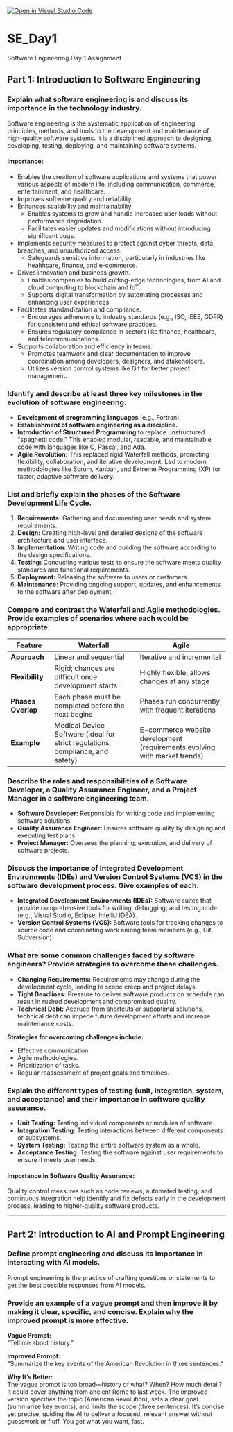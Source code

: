 [![Open in Visual Studio Code](https://classroom.github.com/assets/open-in-vscode-2e0aaae1b6195c2367325f4f02e2d04e9abb55f0b24a779b69b11b9e10269abc.svg)](https://classroom.github.com/online_ide?assignment_repo_id=18365701&assignment_repo_type=AssignmentRepo)

# SE_Day1  
Software Engineering Day 1 Assignment  

## Part 1: Introduction to Software Engineering  

### Explain what software engineering is and discuss its importance in the technology industry.  
Software engineering is the systematic application of engineering principles, methods, and tools to the development and maintenance of high-quality software systems. It is a disciplined approach to designing, developing, testing, deploying, and maintaining software systems.  

#### Importance:  
- Enables the creation of software applications and systems that power various aspects of modern life, including communication, commerce, entertainment, and healthcare.  
- Improves software quality and reliability.  
- Enhances scalability and maintainability.  
  - Enables systems to grow and handle increased user loads without performance degradation.  
  - Facilitates easier updates and modifications without introducing significant bugs.  
- Implements security measures to protect against cyber threats, data breaches, and unauthorized access.  
  - Safeguards sensitive information, particularly in industries like healthcare, finance, and e-commerce.  
- Drives innovation and business growth.  
  - Enables companies to build cutting-edge technologies, from AI and cloud computing to blockchain and IoT.  
  - Supports digital transformation by automating processes and enhancing user experiences.  
- Facilitates standardization and compliance.  
  - Encourages adherence to industry standards (e.g., ISO, IEEE, GDPR) for consistent and ethical software practices.  
  - Ensures regulatory compliance in sectors like finance, healthcare, and telecommunications.  
- Supports collaboration and efficiency in teams.  
  - Promotes teamwork and clear documentation to improve coordination among developers, designers, and stakeholders.  
  - Utilizes version control systems like Git for better project management.  

### Identify and describe at least three key milestones in the evolution of software engineering.  
- **Development of programming languages** (e.g., Fortran).  
- **Establishment of software engineering as a discipline.**  
- **Introduction of Structured Programming** to replace unstructured "spaghetti code." This enabled modular, readable, and maintainable code with languages like C, Pascal, and Ada.  
- **Agile Revolution:** This replaced rigid Waterfall methods, promoting flexibility, collaboration, and iterative development. Led to modern methodologies like Scrum, Kanban, and Extreme Programming (XP) for faster, adaptive software delivery.  

### List and briefly explain the phases of the Software Development Life Cycle.  
1. **Requirements:** Gathering and documenting user needs and system requirements.  
2. **Design:** Creating high-level and detailed designs of the software architecture and user interface.  
3. **Implementation:** Writing code and building the software according to the design specifications.  
4. **Testing:** Conducting various tests to ensure the software meets quality standards and functional requirements.  
5. **Deployment:** Releasing the software to users or customers.  
6. **Maintenance:** Providing ongoing support, updates, and enhancements to the software after deployment.  

### Compare and contrast the Waterfall and Agile methodologies. Provide examples of scenarios where each would be appropriate.  
| Feature        | Waterfall | Agile |
|--------------|------------|--------|
| **Approach** | Linear and sequential | Iterative and incremental |
| **Flexibility** | Rigid; changes are difficult once development starts | Highly flexible; allows changes at any stage |
| **Phases Overlap** | Each phase must be completed before the next begins | Phases run concurrently with frequent iterations |
| **Example** | Medical Device Software (ideal for strict regulations, compliance, and safety) | E-commerce website development (requirements evolving with market trends) |

### Describe the roles and responsibilities of a Software Developer, a Quality Assurance Engineer, and a Project Manager in a software engineering team.  
- **Software Developer:** Responsible for writing code and implementing software solutions.  
- **Quality Assurance Engineer:** Ensures software quality by designing and executing test plans.  
- **Project Manager:** Oversees the planning, execution, and delivery of software projects.  

### Discuss the importance of Integrated Development Environments (IDEs) and Version Control Systems (VCS) in the software development process. Give examples of each.  
- **Integrated Development Environments (IDEs):** Software suites that provide comprehensive tools for writing, debugging, and testing code (e.g., Visual Studio, Eclipse, IntelliJ IDEA).  
- **Version Control Systems (VCS):** Software tools for tracking changes to source code and coordinating work among team members (e.g., Git, Subversion).  

### What are some common challenges faced by software engineers? Provide strategies to overcome these challenges.  
- **Changing Requirements:** Requirements may change during the development cycle, leading to scope creep and project delays.  
- **Tight Deadlines:** Pressure to deliver software products on schedule can result in rushed development and compromised quality.  
- **Technical Debt:** Accrued from shortcuts or suboptimal solutions, technical debt can impede future development efforts and increase maintenance costs.  

**Strategies for overcoming challenges include:**  
- Effective communication.  
- Agile methodologies.  
- Prioritization of tasks.  
- Regular reassessment of project goals and timelines.  

### Explain the different types of testing (unit, integration, system, and acceptance) and their importance in software quality assurance.  
- **Unit Testing:** Testing individual components or modules of software.  
- **Integration Testing:** Testing interactions between different components or subsystems.  
- **System Testing:** Testing the entire software system as a whole.  
- **Acceptance Testing:** Testing the software against user requirements to ensure it meets user needs.  

#### Importance in Software Quality Assurance:  
Quality control measures such as code reviews, automated testing, and continuous integration help identify and fix defects early in the development process, leading to higher-quality software products.  

---  

## Part 2: Introduction to AI and Prompt Engineering  

### Define prompt engineering and discuss its importance in interacting with AI models.  
Prompt engineering is the practice of crafting questions or statements to get the best possible responses from AI models.  

### Provide an example of a vague prompt and then improve it by making it clear, specific, and concise. Explain why the improved prompt is more effective.  

**Vague Prompt:**  
"Tell me about history."  

**Improved Prompt:**  
"Summarize the key events of the American Revolution in three sentences."  

**Why It’s Better:**  
The vague prompt is too broad—history of what? When? How much detail? It could cover anything from ancient Rome to last week. The improved version specifies the topic (American Revolution), sets a clear goal (summarize key events), and limits the scope (three sentences). It’s concise yet precise, guiding the AI to deliver a focused, relevant answer without guesswork or fluff. You get what you want, fast.





